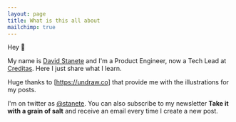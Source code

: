 ```yaml
---
layout: page
title: What is this all about
mailchimp: true
---
```


Hey 🖖

My name is [David Stanete](https://www.linkedin.com/in/stanete) and I'm a Product Engineer, now a Tech Lead at [Creditas](https://www.creditas.com). Here I just share what I learn.

Huge thanks to [https://undraw.co] that provide me with the illustrations for my posts.

I'm on twitter as [@stanete](https://twitter.com/stanete). You can also subscribe to my newsletter **Take it with a grain of salt** and receive an email every time I create a new post.
